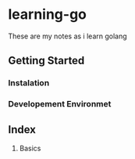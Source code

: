 # learning-go
These are my notes as i learn golang

## Getting Started
### Instalation
### Developement Environmet

## Index

1. Basics